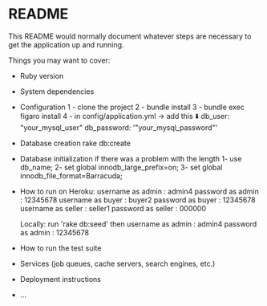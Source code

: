 # README

This README would normally document whatever steps are necessary to get the
application up and running.

Things you may want to cover:

* Ruby version

* System dependencies

* Configuration
	1 - clone the project 
	2 - bundle install 
	3 - bundle exec figaro install
	4 - in config/application.yml -> add this ⬇️ 
		db_user: "your_mysql_user"
		db_password: '"your_mysql_password"'

* Database creation
	rake db:create

* Database initialization
	if there was a problem with the length
	1- use db_name;
	2- set global innodb_large_prefix=on;
	3- set global innodb_file_format=Barracuda;

* How to run
	on Heroku:
		username as admin : admin4
		password as admin : 12345678
		username as buyer : buyer2
		password as buyer : 12345678
		username as seller : seller1
		password as seller : 000000

	Locally:
		run 'rake db:seed' then
		username as admin : admin4
		password as admin : 12345678

* How to run the test suite

* Services (job queues, cache servers, search engines, etc.)

* Deployment instructions

* ...
